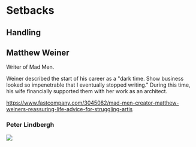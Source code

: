 # Setbacks

## Handling

## Matthew Weiner

Writer of Mad Men.

Weiner described the start of his career as a "dark time. Show business looked so impenetrable that I eventually stopped writing." During this time, his wife financially supported them with her work as an architect.

https://www.fastcompany.com/3045082/mad-men-creator-matthew-weiners-reassuring-life-advice-for-struggling-artis

### Peter Lindbergh

[![](https://img.youtube.com/vi/5XfPZ08ZOrw/0.jpg)](https://www.youtube.com/watch?v=5XfPZ08ZOrw)
